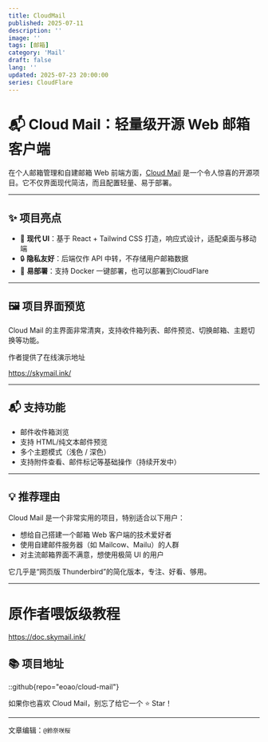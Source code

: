 ```yaml
---
title: CloudMail
published: 2025-07-11
description: ''
image: ''
tags: [邮箱]
category: 'Mail'
draft: false 
lang: ''
updated: 2025-07-23 20:00:00
series: CloudFlare
---
```

# 📬 Cloud Mail：轻量级开源 Web 邮箱客户端

在个人邮箱管理和自建邮箱 Web 前端方面，[Cloud Mail](https://github.com/eoao/cloud-mail) 是一个令人惊喜的开源项目。它不仅界面现代简洁，而且配置轻量、易于部署。



---

## ✨ 项目亮点

- 🌈 **现代 UI**：基于 React + Tailwind CSS 打造，响应式设计，适配桌面与移动端
- 🔒 **隐私友好**：后端仅作 API 中转，不存储用户邮箱数据
- 🔧 **易部署**：支持 Docker 一键部署，也可以部署到CloudFlare

---

## 🖼️ 项目界面预览

Cloud Mail 的主界面非常清爽，支持收件箱列表、邮件预览、切换邮箱、主题切换等功能。

作者提供了在线演示地址

https://skymail.ink/

---



## 📬 支持功能

- 邮件收件箱浏览
- 支持 HTML/纯文本邮件预览
- 多个主题模式（浅色 / 深色）
- 支持附件查看、邮件标记等基础操作（持续开发中）

---

## 💡 推荐理由

Cloud Mail 是一个非常实用的项目，特别适合以下用户：

- 想给自己搭建一个邮箱 Web 客户端的技术爱好者
- 使用自建邮件服务器（如 Mailcow、Mailu）的人群
- 对主流邮箱界面不满意，想使用极简 UI 的用户

它几乎是“网页版 Thunderbird”的简化版本，专注、好看、够用。

---

# 原作者喂饭级教程

https://doc.skymail.ink/


## 📚 项目地址

::github{repo="eoao/cloud-mail"}

如果你也喜欢 Cloud Mail，别忘了给它一个 ⭐️ Star！

---
文章编辑：`@鈴奈咲桜`